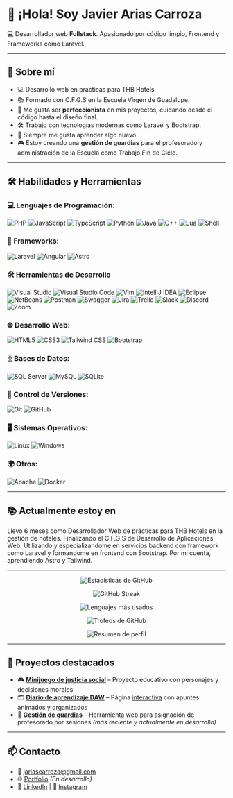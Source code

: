 # 👋 ¡Hola! Soy **Javier Arias Carroza**

💻 Desarrollador web **Fullstack**. Apasionado por código limpio, Frontend y Frameworks como Laravel.

---

## 🧠 Sobre mí

- 💻 Desarrollo web en prácticas para THB Hotels
- 📚 Formado con C.F.G.S en la Escuela Virgen de Guadalupe.
- 🧩 Me gusta ser **perfeccionista** en mis proyectos, cuidando desde el código hasta el diseño final.
- 🛠️ Trabajo con tecnologías modernas como Laravel y Bootstrap.
- 📘 Siempre me gusta aprender algo nuevo.
- 🎮 Estoy creando una **gestión de guardias** para el profesorado y administración de la Escuela como Trabajo Fin de Ciclo.

---

## 🛠️ Habilidades y Herramientas

### 💻 Lenguajes de Programación:
![PHP](https://img.shields.io/badge/-PHP-777BB4?style=flat-square&logo=php&logoColor=white)
![JavaScript](https://img.shields.io/badge/-JavaScript-F7DF1E?style=flat-square&logo=javascript&logoColor=black)
![TypeScript](https://img.shields.io/badge/-TypeScript-3178C6?style=flat-square&logo=typescript&logoColor=white)
![Python](https://img.shields.io/badge/-Python-3776AB?style=flat-square&logo=python&logoColor=white)
![Java](https://img.shields.io/badge/-Java-007396?style=flat-square&logo=java&logoColor=white)
![C++](https://img.shields.io/badge/-C++-00599C?style=flat-square&logo=c%2B%2B&logoColor=white)
![Lua](https://img.shields.io/badge/-Lua-2C2D72?style=flat-square&logo=lua&logoColor=white)
![Shell](https://img.shields.io/badge/-Shell-5391FE?style=flat-square&logo=gnu-bash&logoColor=white)

### 🚀 Frameworks:
![Laravel](https://img.shields.io/badge/-Laravel-FF2D20?style=flat-square&logo=laravel&logoColor=white)
![Angular](https://img.shields.io/badge/-Angular-DD0031?style=flat-square&logo=angular&logoColor=white)
![Astro](https://img.shields.io/badge/-Astro-000000?style=flat-square&logo=astro&logoColor=white)

### 🛠️ Herramientas de Desarrollo
![Visual Studio](https://img.shields.io/badge/-Visual%20Studio-5C2D91?style=flat-square&logo=visual-studio&logoColor=white)
![Visual Studio Code](https://img.shields.io/badge/-Visual%20Studio%20Code-007ACC?style=flat-square&logo=visual-studio-code&logoColor=white)
![Vim](https://img.shields.io/badge/-Vim-019733?style=flat-square&logo=vim&logoColor=white)
![IntelliJ IDEA](https://img.shields.io/badge/-IntelliJ%20IDEA-000000?style=flat-square&logo=intellij-idea&logoColor=white)
![Eclipse](https://img.shields.io/badge/-Eclipse-2C2255?style=flat-square&logo=eclipse&logoColor=white)
![NetBeans](https://img.shields.io/badge/-NetBeans-1B6AC6?style=flat-square&logo=apache-netbeans-ide&logoColor=white)
![Postman](https://img.shields.io/badge/-Postman-FF6C37?style=flat-square&logo=postman&logoColor=white)
![Swagger](https://img.shields.io/badge/-Swagger-85EA2D?style=flat-square&logo=swagger&logoColor=black)
![Jira](https://img.shields.io/badge/-Jira-0052CC?style=flat-square&logo=jira&logoColor=white)
![Trello](https://img.shields.io/badge/-Trello-0079BF?style=flat-square&logo=trello&logoColor=white)
![Slack](https://img.shields.io/badge/-Slack-4A154B?style=flat-square&logo=slack&logoColor=white)
![Discord](https://img.shields.io/badge/-Discord-5865F2?style=flat-square&logo=discord&logoColor=white)
![Zoom](https://img.shields.io/badge/-Zoom-2D8CFF?style=flat-square&logo=zoom&logoColor=white)


### 🌐 Desarrollo Web:
![HTML5](https://img.shields.io/badge/-HTML5-E34F26?style=flat-square&logo=html5&logoColor=white)
![CSS3](https://img.shields.io/badge/-CSS3-1572B6?style=flat-square&logo=css3&logoColor=white)
![Tailwind CSS](https://img.shields.io/badge/-Tailwind%20CSS-38B2AC?style=flat-square&logo=tailwind-css&logoColor=white)
![Bootstrap](https://img.shields.io/badge/-Bootstrap-7952B3?style=flat-square&logo=bootstrap&logoColor=white)

### 🗄️ Bases de Datos:
![SQL Server](https://img.shields.io/badge/-SQL%20Server-CC2927?style=flat-square&logo=microsoft-sql-server&logoColor=white)
![MySQL](https://img.shields.io/badge/-MySQL-4479A1?style=flat-square&logo=mysql&logoColor=white)
![SQLite](https://img.shields.io/badge/-SQLite-003B57?style=flat-square&logo=sqlite&logoColor=white)

### 🧰 Control de Versiones:
![Git](https://img.shields.io/badge/-Git-F05032?style=flat-square&logo=git&logoColor=white)
![GitHub](https://img.shields.io/badge/-GitHub-181717?style=flat-square&logo=github&logoColor=white)

### 🖥️ Sistemas Operativos:
![Linux](https://img.shields.io/badge/-Linux-FCC624?style=flat-square&logo=linux&logoColor=black)
![Windows](https://img.shields.io/badge/-Windows-0078D6?style=flat-square&logo=windows&logoColor=white)

### 🌍 Otros:
![Apache](https://img.shields.io/badge/-Apache-D22128?style=flat-square&logo=apache&logoColor=white)
![Docker](https://img.shields.io/badge/-Docker-2496ED?style=flat-square&logo=docker&logoColor=white)

---

## 📚 Actualmente estoy en

Llevo 6 meses como Desarrollador Web de prácticas para THB Hotels en la gestión de hoteles. Finalizando el C.F.G.S de Desarrollo de Aplicaciones Web. Utilizando y especializandome en servicios backend con framework como Laravel y formandome en frontend con Bootstrap. Por mi cuenta, aprendiendo Astro y Tailwind.

---

<div align="center">

  ![Estadísticas de GitHub](https://github-readme-stats.vercel.app/api?username=jcarrozadev&show_icons=true&theme=dark)

  ![GitHub Streak](https://github-readme-streak-stats.herokuapp.com/?user=jcarrozadev&theme=dark)

  ![Lenguajes más usados](https://github-readme-stats.vercel.app/api/top-langs/?username=jcarrozadev&layout=compact&theme=dark)

  ![Trofeos de GitHub](https://github-profile-trophy.vercel.app/?username=jcarrozadev&theme=dark&column=3&row=2)

  ![Resumen de perfil](https://github-profile-summary-cards.vercel.app/api/cards/profile-details?username=jcarrozadev&theme=dark)

</div>

---

## 📂 Proyectos destacados

- 🎮 **[Minijuego de justicia social](https://github.com/jcarrozadev/decisionesDeVida)** – Proyecto educativo con personajes y decisiones morales
- 🗂️ **[Diario de aprendizaje DAW](https://github.com/jcarrozadev/2DAW/tree/main/DEAP/cuadernoAprendizaje)** – Página [interactiva](https://jcarrozadev.github.io/2DAW/DEAP/cuadernoAprendizaje/index.html) con apuntes animados y organizados
- 🔧 **[Gestión de guardias](https://github.com/jcarrozadev/tfc_evg)** – Herramienta web para asignación de profesorado por sesiones *(más reciente y actualmente en desarrollo)*

---

## 📫 Contacto

- 📧 jariascarroza@gmail.com  
- 🌐 [Portfolio](https://jcarrozadev.github.io/portFolio/) *(En desarrollo)*  
- 💼 [LinkedIn](https://www.linkedin.com/in/javier-arias-carroza-0318582b4/) | 📸 [Instagram](https://www.instagram.com/jcarroza_27/)

